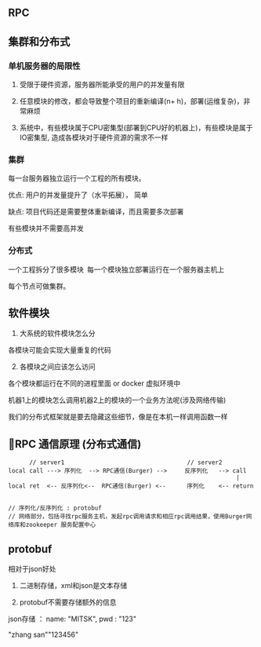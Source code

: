 ## RPC

## 集群和分布式

### 单机服务器的局限性

1. 受限于硬件资源，服务器所能承受的用户的并发量有限

2. 任意模块的修改，都会导致整个项目的重新编译(n+ h)，部署(运维复杂)，非常麻烦

3. 系统中，有些模块属于CPU密集型(部署到CPU好的机器上)，有些模块是属于IO密集型, 造成各模块对于硬件资源的需求不一样

### 集群

每一台服务器独立运行一个工程的所有模块。

优点: 用户的并发量提升了（水平拓展）， 简单

缺点: 项目代码还是需要整体重新编译，而且需要多次部署

有些模块并不需要高并发

### 分布式

一个工程拆分了很多模块 每一个模块独立部署运行在一个服务器主机上

每个节点可做集群。

## 软件模块

1. 大系统的软件模块怎么分

各模块可能会实现大量重复的代码

2. 各模块之间应该怎么访问

各个模块都运行在不同的进程里面 or docker 虚拟环境中

机器1上的模块怎么调用机器2上的模块的一个业务方法呢(涉及网络传输)

我们的分布式框架就是要去隐藏这些细节，像是在本机一样调用函数一样

## RPC 通信原理 (分布式通信)

```
      // server1                                   // server2
local call ---> 序列化  --> RPC通信(Burger) -->     反序列化   --> call 
                                                                 |  
local ret  <-- 反序列化<--  RPC通信(Burger) <--      序列化    <-- return


// 序列化/反序列化 : protobuf 
// 网络部分，包括寻找rpc服务主机，发起rpc调用请求和相应rpc调用结果，使用Burger网络库和zookeeper 服务配置中心
```

## protobuf

相对于json好处

1. 二进制存储，xml和json是文本存储

2. protobuf不需要存储额外的信息

json存储 ： name: "MITSK", pwd : "123"

"zhang san""123456"

## 





